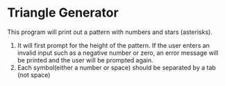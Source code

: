 # Triangle Generator

This program will print out a pattern with numbers and stars (asterisks). 
1. It will first prompt for the height of the pattern. If the user enters an invalid input such as a 
negative number or zero, an error message will be printed and the user will be prompted again.
2. Each symbol(either a number or space) should be separated by a tab (not space) 
